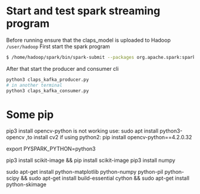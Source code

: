 # Start and test spark streaming program
Before running ensure that the claps_model is uploaded to Hadoop `/user/hadoop`
First start the spark program
```bash
$ /home/hadoop/spark/bin/spark-submit --packages org.apache.spark:spark-sql-kafka-0-10_2.11:2.4.6 --py-files /home/hadoop/big-data-medium-analyzer/processing/pipelines.py /home/hadoop/big-data-medium-analyzer/processing/clap_predictor.py
```
After that start the producer and consumer cli
```bash
python3 claps_kafka_producer.py
# in another terminal
python3 claps_kafka_consumer.py
```

# Some pip
pip3 install opencv-python is not working use: sudo apt install python3-opencv ,to install cv2
if using python2: pip install opencv-python==4.2.0.32

export PYSPARK_PYTHON=python3

pip3 install scikit-image && pip install scikit-image
pip3 install numpy

sudo apt-get install python-matplotlib python-numpy python-pil python-scipy && sudo apt-get install build-essential cython && sudo apt-get install python-skimage